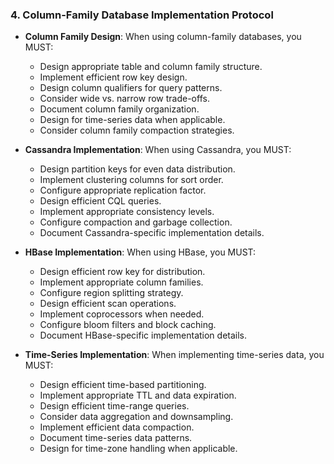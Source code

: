 ### 4. Column-Family Database Implementation Protocol
- **Column Family Design**: When using column-family databases, you MUST:
  - Design appropriate table and column family structure.
  - Implement efficient row key design.
  - Design column qualifiers for query patterns.
  - Consider wide vs. narrow row trade-offs.
  - Document column family organization.
  - Design for time-series data when applicable.
  - Consider column family compaction strategies.

- **Cassandra Implementation**: When using Cassandra, you MUST:
  - Design partition keys for even data distribution.
  - Implement clustering columns for sort order.
  - Configure appropriate replication factor.
  - Design efficient CQL queries.
  - Implement appropriate consistency levels.
  - Configure compaction and garbage collection.
  - Document Cassandra-specific implementation details.

- **HBase Implementation**: When using HBase, you MUST:
  - Design efficient row key for distribution.
  - Implement appropriate column families.
  - Configure region splitting strategy.
  - Design efficient scan operations.
  - Implement coprocessors when needed.
  - Configure bloom filters and block caching.
  - Document HBase-specific implementation details.

- **Time-Series Implementation**: When implementing time-series data, you MUST:
  - Design efficient time-based partitioning.
  - Implement appropriate TTL and data expiration.
  - Design efficient time-range queries.
  - Consider data aggregation and downsampling.
  - Implement efficient data compaction.
  - Document time-series data patterns.
  - Design for time-zone handling when applicable.